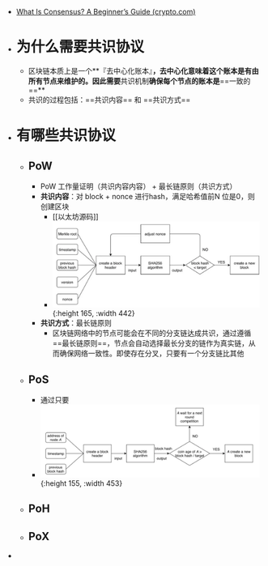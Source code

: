 - [What Is Consensus? A Beginner’s Guide (crypto.com)](https://crypto.com/university/consensus-mechanisms-explained)
- # 为什么需要共识协议
	- 区块链本质上是一个**『去中心化账本』**，去中心化意味着这个账本是有由所有节点来维护的。因此需要**共识机制**确保每个节点的账本是**==一致的==**
	- 共识的过程包括：==共识内容== 和 ==共识方式==
- # 有哪些共识协议
	- ## PoW
		- PoW 工作量证明（共识内容内容） + 最长链原则（共识方式）
		- **共识内容**：对 block + nonce 进行hash，满足哈希值前N 位是0，则创建区块
			- [[以太坊源码]]
			- ![image.png](../assets/image_1710173401330_0.png){:height 165, :width 442}
		- **共识方式**：最长链原则
			- 区块链网络中的节点可能会在不同的分支链达成共识，通过遵循==最长链原则==，节点会自动选择最长分支的链作为真实链，从而确保网络一致性。即使存在分叉，只要有一个分支链比其他
	- ## PoS
		- 通过只要
		- ![image.png](../assets/image_1710174352440_0.png){:height 155, :width 453}
	- ## PoH
	- ## PoX
-
